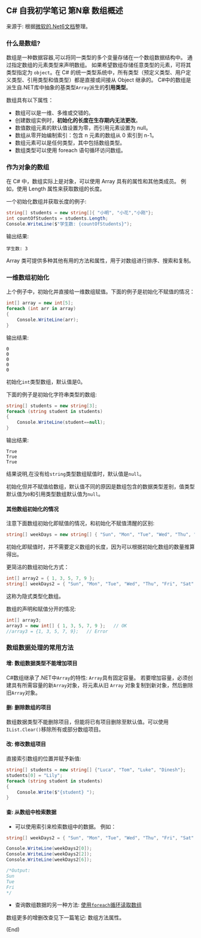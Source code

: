 ## C# 自我初学笔记 第N章  数组概述

来源于: 根据[微软的.Net6文档](https://learn.microsoft.com/zh-cn/dotnet/csharp/programming-guide/arrays/)整理。

### 什么是数组?

数组是一种数据容器,可以将同一类型的多个变量存储在一个数组数据结构中。 通过指定数组的元素类型来声明数组。 如果希望数组存储任意类型的元素，可将其类型指定为 `object`。在 C# 的统一类型系统中，所有类型（预定义类型、用户定义类型、引用类型和值类型）都是直接或间接从 Object 继承的。
C#中的数组是派生自.NET库中抽象的基类型`Array`派生的**引用类型**。

数组具有以下属性：

- 数组可以是一维、多维或交错的。
- 创建数组实例时，**初始化的长度在生存期内无法更改**。
- 数值数组元素的默认值设置为零，而引用元素设置为 null。
- 数组从零开始编制索引：包含 n 元素的数组从 0 索引到 n-1。
- 数组元素可以是任何类型，其中包括数组类型。
- 数组类型可以使用 foreach 语句循环访问数组。

### 作为对象的数组

在 C# 中，数组实际上是对象，可以使用 Array 具有的属性和其他类成员。 例如，使用 Length 属性来获取数组的长度。

一个初始化数组并获取长度的例子:
```c#
string[] students = new string[]{ "小明", "小花","小刚"};
int countOfStudents = students.Length;
Console.WriteLine($"学生数: {countOfStudents}");
```
输出结果:
```
学生数: 3
```
Array 类可提供多种其他有用的方法和属性，用于对数组进行排序、搜索和复制。

### 一维数组初始化

上个例子中，初始化并直接给一维数组赋值。下面的例子是初始化不赋值的情况：

```c#
int[] array = new int[5]; 
foreach (int arr in array)
{
    Console.WriteLine(arr);
}
```
输出结果:
```
0
0
0
0
0
```
初始化`int`类型数组，默认值是0。

下面的例子是初始化字符串类型的数组:
```c#
string[] students = new string[3]; 
foreach (string student in students)
{
    Console.WriteLine(student==null);
}
```
输出结果:
```
True
True
True
```
结果说明,在没有给`string`类型数组赋值时，默认值是`null`。

初始化但并不赋值给数组，默认值不同的原因是数组包含的数据类型差别，值类型默认值为`0`和引用类型数组默认值为`null`。

#### 其他数组初始化的情况

注意下面数组初始化即赋值的情况，和初始化不赋值清醒的区别:
```c#
string[] weekDays = new string[] { "Sun", "Mon", "Tue", "Wed", "Thu", "Fri", "Sat" };
```
初始化即赋值时，并不需要定义数组的长度，因为可以根据初始化数组的数量推算得出。

更简洁的数组初始化方式：
```c#
int[] array2 = { 1, 3, 5, 7, 9 };
string[] weekDays2 = { "Sun", "Mon", "Tue", "Wed", "Thu", "Fri", "Sat" };
```
这称为隐式类型化数组。

数组的声明和赋值分开的情况:
```c#
int[] array3;
array3 = new int[] { 1, 3, 5, 7, 9 };   // OK
//array3 = {1, 3, 5, 7, 9};   // Error
```
### 数组数据处理的常用方法

#### 增: 数组数据类型不能增加项目

C#数组继承了.NET中`Array`的特性:
`Array`具有固定容量。 若要增加容量，必须创建具有所需容量的新`Array`对象，将元素从旧 `Array` 对象复制到新对象，然后删除旧`Array`对象。

#### 删: 删除数组的项目

数组数据类型不能删除项目，但能将已有项目删除至默认值。可以使用`IList.Clear()`移除所有或部分数组项目。

#### 改: 修改数组项目

直接索引数组的位置并赋予新值:
```c#
string[] students = new string[] {"Luca", "Tom", "Luke", "Dinesh"};
students[0] = "Lily";
foreach (string student in students)
{
    Console.Write($"{student} ");
}
```

#### 查: 从数组中检索数据

- 可以使用索引来检索数组中的数据。 例如：

```c#
string[] weekDays2 = { "Sun", "Mon", "Tue", "Wed", "Thu", "Fri", "Sat" };

Console.WriteLine(weekDays2[0]);
Console.WriteLine(weekDays2[2]);
Console.WriteLine(weekDays2[6]);

/*Output:
Sun
Tue
Fri
*/
```
- 查询数组数据的另一种方法: [使用`foreach`循环读取数组](csharp笔记-202数组和foreach.md)

数组更多的增删改查见下一篇笔记: 数组方法属性。

(End)